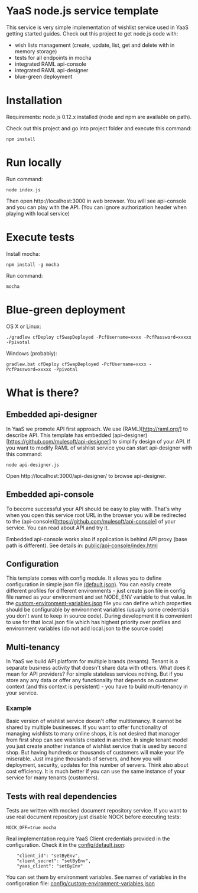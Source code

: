 # YaaS node.js service template

This service is very simple implementation of wishlist service used in YaaS getting started guides. 
Check out this project to get node.js code with:
	
* wish lists management (create, update, list, get and delete with in memory storage)
* tests for all endpoints in mocha
* integrated RAML api-console
* integrated RAML api-designer
* blue-green deployment

# Installation

Requirements: node.js 0.12.x installed (node and npm are available on path).
 
Check out this project and go into project folder and execute this command: 

	npm install
	
	
# Run locally

Run command:
	
	node index.js

Then open http://localhost:3000 in web browser. You will see api-console and you can play with the API. 
(You can ignore authorization header when playing with local service) 
	
# Execute tests

Install mocha:
	
	npm install -g mocha
	
Run command:
	
	mocha
	
	
# Blue-green deployment

OS X or Linux:
	
	./gradlew cfDeploy cfSwapDeployed -PcfUsername=xxxx -PcfPassword=xxxxx -Ppivotal

Windows (probably):
	
	gradlew.bat cfDeploy cfSwapDeployed -PcfUsername=xxxx -PcfPassword=xxxxx -Ppivotal
	

# What is there?

## Embedded api-designer
 
In YaaS we promote API first approach. We use (RAML)[http://raml.org/] to describe API. This template has embedded 
(api-designer)[https://github.com/mulesoft/api-designer] to simplify design of your API. 
If you want to modify RAML of wishlist service you can start api-designer with this command:

	node api-designer.js
	
Open http://localhost:3000/api-designer/ to browse api-designer. 

## Embedded api-console

To become successful your API should be easy to play with. That's why when you open this service root URL in the browser you will 
be redirected to the (api-console)[https://github.com/mulesoft/api-console] of your service. You can read about API and try it.

Embedded api-console works also if application is behind API proxy (base path is different). 
See details in: [public/api-console/index.html](public/api-console/index.html)

## Configuration
This template comes with config module. It allows you to define configuration in simple json file 
[(default.json)](config/default.json). You can easily create different profiles for different environments - just create
json file in config file named as your environment and set NODE_ENV variable to that value. 
In the [custom-environment-variables.json](config/custom-environment-variables.json) file you can define which properties should 
be configurable by environment variables (usually some credentials you don't want to keep in source code).
During development it is convenient to use for that local.json file which has highest priority over profiles and environment 
variables (do not add local.json to the source code)

## Multi-tenancy

In YaaS we build API platform for multiple brands (tenants). Tenant is a separate business activity that doesn't share 
data with others. What does it mean for API providers? For simple stateless services nothing. But if you store any any data 
or offer any functionality that depends on customer context (and this context is persistent) - you have to build 
multi-tenancy in your service.

### Example

Basic version of wishlist service doesn't offer multitenancy. It cannot be shared by multiple businesses. If you want to offer 
functionality of managing wishlists to many online shops, it is not desired that manager from first shop can see wishlists created 
in another. In single tenant model you just create another instance of wishlist service that is used by second shop. But having
hundreds or thousands of customers will make your life miserable. Just imagine thousands of servers, and how you will deployment, 
 security, updates for this number of servers. Think also about cost efficiency. It is much better if you can use the same 
 instance of your service for many tenants (customers).  


## Tests with real dependencies

Tests are written with mocked document repository service. If you want to use real document repository just disable NOCK before executing tests:

	NOCK_OFF=true mocha
	
Real implementation require YaaS Client credentials provided in the configuration. Check it in the [config/default.json](config/default.json):

	    "client_id": "setByEnv",
        "client_secret": "setByEnv",
        "yaas_client": "setByEnv"


You can set them by environment variables. See names of variables in the configoration file:
[config/custom-environment-variables.json](config/custom-environment-variables.json)



